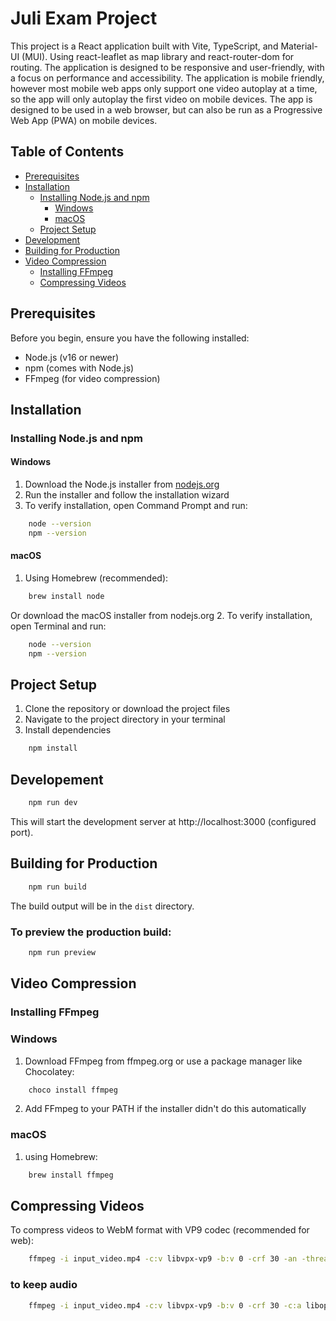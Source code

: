 # Juli Exam Project

This project is a React application built with Vite, TypeScript, and Material-UI (MUI). Using react-leaflet as map library and react-router-dom for routing. The application is designed to be responsive and user-friendly, with a focus on performance and accessibility.
The application is mobile friendly, however most mobile web apps only support one video autoplay at a time, so the app will only autoplay the first video on mobile devices. The app is designed to be used in a web browser, but can also be run as a Progressive Web App (PWA) on mobile devices.
## Table of Contents

- [Prerequisites](#prerequisites)
- [Installation](#installation)
    - [Installing Node.js and npm](#installing-nodejs-and-npm)
        - [Windows](#windows)
        - [macOS](#macos)
    - [Project Setup](#project-setup)
- [Development](#development)
- [Building for Production](#building-for-production)
- [Video Compression](#video-compression)
    - [Installing FFmpeg](#installing-ffmpeg)
    - [Compressing Videos](#compressing-videos)

## Prerequisites

Before you begin, ensure you have the following installed:
- Node.js (v16 or newer)
- npm (comes with Node.js)
- FFmpeg (for video compression)

## Installation

### Installing Node.js and npm

#### Windows

1. Download the Node.js installer from [nodejs.org](https://nodejs.org/)
2. Run the installer and follow the installation wizard
3. To verify installation, open Command Prompt and run:
```bash
    node --version
    npm --version
```
#### macOS

1. Using Homebrew (recommended):
```bash
    brew install node
```
Or download the macOS installer from nodejs.org
2. To verify installation, open Terminal and run:
```bash
    node --version
    npm --version
```
## Project Setup

1. Clone the repository or download the project files
2. Navigate to the project directory in your terminal
3. Install dependencies
```bash
    npm install
```
## Developement
```bash
    npm run dev
```
This will start the development server at http://localhost:3000 (configured port).

## Building for Production
```bash
    npm run build
```
The build output will be in the `dist` directory.

### To preview the production build:
```bash
    npm run preview
```

## Video Compression
### Installing FFmpeg
### Windows

1. Download FFmpeg from ffmpeg.org or use a package manager like Chocolatey:
```bash
    choco install ffmpeg
```
2. Add FFmpeg to your PATH if the installer didn't do this automatically

###  macOS

1. using Homebrew:
```bash
    brew install ffmpeg
```

## Compressing Videos
To compress videos to WebM format with VP9 codec (recommended for web):
```bash
    ffmpeg -i input_video.mp4 -c:v libvpx-vp9 -b:v 0 -crf 30 -an -threads 4 output_video.webm
```

### to keep audio
```bash
    ffmpeg -i input_video.mp4 -c:v libvpx-vp9 -b:v 0 -crf 30 -c:a libopus -threads 4 output_video.webm
```
